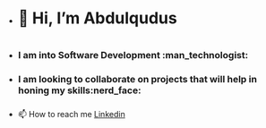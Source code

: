 - <h1>👋 Hi, I’m Abdulqudus<h1>
-   <h3>I am into Software Development :man_technologist:
-   <h3>I am looking to collaborate on projects that will help in honing my skills:nerd_face:<h3>
-   :mailbox: How to reach me [Linkedin](www.linkedin.com/in/abdulqudus-adamson-0877)
<!---
Abdulqudus-Adamson/Abdulqudus-Adamson is a ✨ special ✨ repository because its `README.md` (this file) appears on your GitHub profile.
You can click the Preview link to take a look at your changes.
--->
